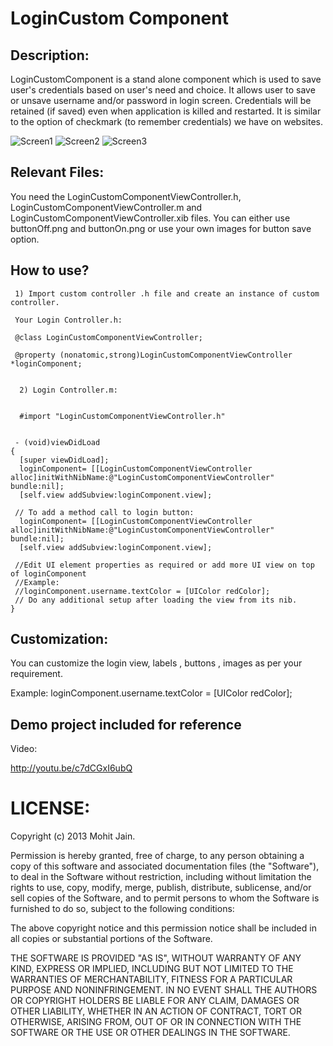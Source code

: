 LoginCustom Component
================

Description:
------------

LoginCustomComponent is a stand alone component which is used to save user's credentials based on user's need and choice. 
It allows user to save or unsave username and/or password in login screen. Credentials will be retained (if saved) even when application is 
killed and restarted. It is similar to the option of checkmark (to remember credentials) we have on websites.  


![Screen1](./demo-screenshots/Screen1.png "Custom Login Screen")
![Screen2](./demo-screenshots/Screen2.png "After entering credentials")
![Screen3](./demo-screenshots/Screen3.png "After tapping on save button for credentials. Screen will reatin crentials even when app is killed, restarted and/or viewed again")


Relevant Files:
------------

You need the LoginCustomComponentViewController.h, LoginCustomComponentViewController.m and LoginCustomComponentViewController.xib
files. You can either use buttonOff.png and buttonOn.png or use your own images for button save option.

How to use? 
------------


     1) Import custom controller .h file and create an instance of custom controller.

     Your Login Controller.h:

     @class LoginCustomComponentViewController;

     @property (nonatomic,strong)LoginCustomComponentViewController *loginComponent;


      2) Login Controller.m:


      #import "LoginCustomComponentViewController.h"


     - (void)viewDidLoad
    {
      [super viewDidLoad];
      loginComponent= [[LoginCustomComponentViewController alloc]initWithNibName:@"LoginCustomComponentViewController" bundle:nil];
      [self.view addSubview:loginComponent.view];
    
     // To add a method call to login button: 
      loginComponent= [[LoginCustomComponentViewController alloc]initWithNibName:@"LoginCustomComponentViewController" bundle:nil];
      [self.view addSubview:loginComponent.view];
    
     //Edit UI element properties as required or add more UI view on top of loginComponent
     //Example:
     //loginComponent.username.textColor = [UIColor redColor];
     // Do any additional setup after loading the view from its nib.
    }





Customization:
------------

You can customize the login view, labels , buttons , images as per your requirement. 

Example:
loginComponent.username.textColor = [UIColor redColor];

Demo project included for reference
------------

Video:

http://youtu.be/c7dCGxI6ubQ

LICENSE: 
================

Copyright (c) 2013 Mohit Jain.

Permission is hereby granted, free of charge, to any person obtaining a copy
of this software and associated documentation files (the "Software"), to deal
in the Software without restriction, including without limitation the rights
to use, copy, modify, merge, publish, distribute, sublicense, and/or sell
copies of the Software, and to permit persons to whom the Software is
furnished to do so, subject to the following conditions:

The above copyright notice and this permission notice shall be included in
all copies or substantial portions of the Software.

THE SOFTWARE IS PROVIDED "AS IS", WITHOUT WARRANTY OF ANY KIND, EXPRESS OR
IMPLIED, INCLUDING BUT NOT LIMITED TO THE WARRANTIES OF MERCHANTABILITY,
FITNESS FOR A PARTICULAR PURPOSE AND NONINFRINGEMENT. IN NO EVENT SHALL THE
AUTHORS OR COPYRIGHT HOLDERS BE LIABLE FOR ANY CLAIM, DAMAGES OR OTHER
LIABILITY, WHETHER IN AN ACTION OF CONTRACT, TORT OR OTHERWISE, ARISING FROM,
OUT OF OR IN CONNECTION WITH THE SOFTWARE OR THE USE OR OTHER DEALINGS IN
THE SOFTWARE.



